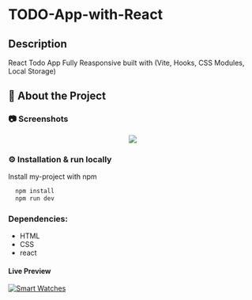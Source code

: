 # TODO-App-with-React


## Description
React Todo App Fully Reasponsive built with (Vite, Hooks, CSS Modules, Local Storage)

<!-- About the Project -->
## :star2: About the Project


<!-- Screenshots -->
### :camera: Screenshots

<div align="center"> 
  <img src="https://i.imgur.com/KXXZ1po.png" />
</div>

<!-- Installation -->
### :gear: Installation & run locally 

Install my-project with npm

```bash
  npm install
  npm run dev
```
### Dependencies:

* HTML
* CSS
* react



#### Live Preview 

[![Smart Watches](https://dabuttonfactory.com/button.png?t=Live+Demo&f=Open+Sans-Bold&ts=16&tc=fff&hp=45&vp=20&w=180&h=40&c=round&bgt=unicolored&bgc=0275d8 "Click button to open live demo")](https://spiffy-lokum-c6ca72.netlify.app/)


